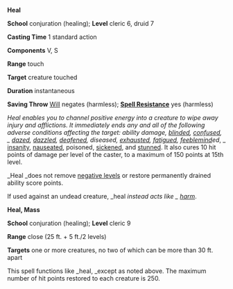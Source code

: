  **Heal**

**School** conjuration (healing); **Level** cleric 6, druid 7

**Casting Time** 1 standard action

**Components** V, S

**Range** touch

**Target** creature touched

**Duration** instantaneous

**Saving Throw** [Will](../combat.html#_will) negates (harmless); **[Spell Resistance](../glossary.html#_spell-resistance)** yes (harmless)

_Heal _enables you to channel positive energy into a creature to wipe away injury and afflictions. It immediately ends any and all of the following adverse conditions affecting the target: ability damage, [blinded](../glossary.html#_blinded), [confused](../glossary.html#_confused)_, _ [dazed](../glossary.html#_dazed), [dazzled](../glossary.html#_dazzled), [deafened](../glossary.html#_deafened), diseased, [exhausted](../glossary.html#_exhausted), [fatigued](../glossary.html#_fatigued), [feeblemind](feeblemind.html#_feeblemind)ed_, _ [insanity](insanity.html#_insanity), [nauseated](../glossary.html#_nauseated), poisoned, [sickened](../glossary.html#_sickened), and [stunned](../glossary.html#_stunned). It also cures 10 hit points of damage per level of the caster, to a maximum of 150 points at 15th level.

_Heal _does not remove [negative levels](../glossary.html#_energy-drain-and-negative-levels) or restore permanently drained ability score points.

If used against an undead creature, _heal _instead acts like _ [harm](harm.html#_harm)_.

**Heal, Mass**

**School** conjuration (healing); **Level** cleric 9

**Range** close (25 ft. + 5 ft./2 levels)

**Targets** one or more creatures, no two of which can be more than 30 ft. apart

This spell functions like _heal, _except as noted above. The maximum number of hit points restored to each creature is 250.

